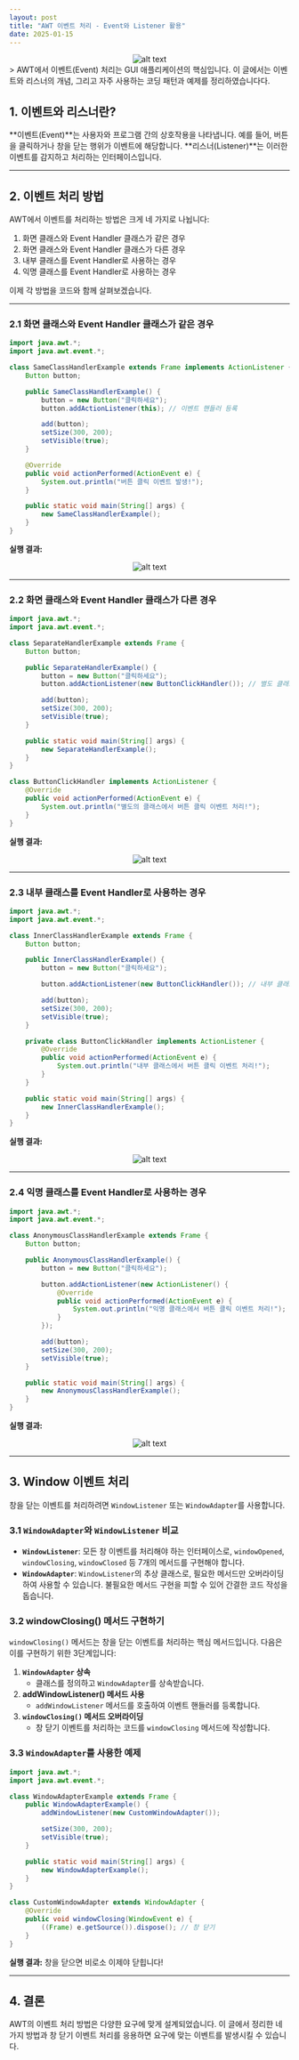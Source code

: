 ```yaml
---
layout: post
title: "AWT 이벤트 처리 - Event와 Listener 활용"
date: 2025-01-15
---
```

<div style="text-align: center;">
    <img src="/사진들/AWT/AWT_Tree/AWT3.png" alt="alt text" />
</div>
> AWT에서 이벤트(Event) 처리는 GUI 애플리케이션의 핵심입니다. 이 글에서는 이벤트와 리스너의 개념, 그리고 자주 사용하는 코딩 패턴과 예제를 정리하였습니다다.

## 1. 이벤트와 리스너란?

**이벤트(Event)**는 사용자와 프로그램 간의 상호작용을 나타냅니다. 예를 들어, 버튼을 클릭하거나 창을 닫는 행위가 이벤트에 해당합니다. **리스너(Listener)**는 이러한 이벤트를 감지하고 처리하는 인터페이스입니다.

---

## 2. 이벤트 처리 방법

AWT에서 이벤트를 처리하는 방법은 크게 네 가지로 나뉩니다:

1. 화면 클래스와 Event Handler 클래스가 같은 경우
2. 화면 클래스와 Event Handler 클래스가 다른 경우
3. 내부 클래스를 Event Handler로 사용하는 경우
4. 익명 클래스를 Event Handler로 사용하는 경우

이제 각 방법을 코드와 함께 살펴보겠습니다.

---

### 2.1 화면 클래스와 Event Handler 클래스가 같은 경우

```java
import java.awt.*;
import java.awt.event.*;

class SameClassHandlerExample extends Frame implements ActionListener {
    Button button;

    public SameClassHandlerExample() {
        button = new Button("클릭하세요");
        button.addActionListener(this); // 이벤트 핸들러 등록

        add(button);
        setSize(300, 200);
        setVisible(true);
    }

    @Override
    public void actionPerformed(ActionEvent e) {
        System.out.println("버튼 클릭 이벤트 발생!");
    }

    public static void main(String[] args) {
        new SameClassHandlerExample();
    }
}
```

**실행 결과:** 
<div style="text-align: center;">
    <img src="/사진들/AWT/Event/SameClassHandlerExample.png" alt="alt text" />
</div>

---

### 2.2 화면 클래스와 Event Handler 클래스가 다른 경우

```java
import java.awt.*;
import java.awt.event.*;

class SeparateHandlerExample extends Frame {
    Button button;

    public SeparateHandlerExample() {
        button = new Button("클릭하세요");
        button.addActionListener(new ButtonClickHandler()); // 별도 클래스 등록

        add(button);
        setSize(300, 200);
        setVisible(true);
    }

    public static void main(String[] args) {
        new SeparateHandlerExample();
    }
}

class ButtonClickHandler implements ActionListener {
    @Override
    public void actionPerformed(ActionEvent e) {
        System.out.println("별도의 클래스에서 버튼 클릭 이벤트 처리!");
    }
}
```

**실행 결과:**
<div style="text-align: center;">
    <img src="/사진들/AWT/Event/SeparateHandlerExample.png" alt="alt text" />
</div>

---

### 2.3 내부 클래스를 Event Handler로 사용하는 경우

```java
import java.awt.*;
import java.awt.event.*;

class InnerClassHandlerExample extends Frame {
    Button button;

    public InnerClassHandlerExample() {
        button = new Button("클릭하세요");

        button.addActionListener(new ButtonClickHandler()); // 내부 클래스 등록

        add(button);
        setSize(300, 200);
        setVisible(true);
    }

    private class ButtonClickHandler implements ActionListener {
        @Override
        public void actionPerformed(ActionEvent e) {
            System.out.println("내부 클래스에서 버튼 클릭 이벤트 처리!");
        }
    }

    public static void main(String[] args) {
        new InnerClassHandlerExample();
    }
}
```

**실행 결과:**
<div style="text-align: center;">
    <img src="/사진들/AWT/Event/InnerClassHandlerExample.png" alt="alt text" />
</div>

---

### 2.4 익명 클래스를 Event Handler로 사용하는 경우

```java
import java.awt.*;
import java.awt.event.*;

class AnonymousClassHandlerExample extends Frame {
    Button button;

    public AnonymousClassHandlerExample() {
        button = new Button("클릭하세요");

        button.addActionListener(new ActionListener() {
            @Override
            public void actionPerformed(ActionEvent e) {
                System.out.println("익명 클래스에서 버튼 클릭 이벤트 처리!");
            }
        });

        add(button);
        setSize(300, 200);
        setVisible(true);
    }

    public static void main(String[] args) {
        new AnonymousClassHandlerExample();
    }
}
```

**실행 결과:**
<div style="text-align: center;">
    <img src="/사진들/AWT/Event/AnonymousClassHandlerExample.png" alt="alt text" />
</div>

---

## 3. Window 이벤트 처리

창을 닫는 이벤트를 처리하려면 `WindowListener` 또는 `WindowAdapter`를 사용합니다.

### 3.1 `WindowAdapter`와 `WindowListener` 비교

- **`WindowListener`**: 모든 창 이벤트를 처리해야 하는 인터페이스로, `windowOpened`, `windowClosing`, `windowClosed` 등 7개의 메서드를 구현해야 합니다.
- **`WindowAdapter`**: `WindowListener`의 추상 클래스로, 필요한 메서드만 오버라이딩하여 사용할 수 있습니다. 불필요한 메서드 구현을 피할 수 있어 간결한 코드 작성을 돕습니다.

### 3.2 windowClosing() 메서드 구현하기

`windowClosing()` 메서드는 창을 닫는 이벤트를 처리하는 핵심 메서드입니다. 다음은 이를 구현하기 위한 3단계입니다:

1. **`WindowAdapter` 상속**
   - 클래스를 정의하고 `WindowAdapter`를 상속받습니다.
2. **addWindowListener() 메서드 사용**
   - `addWindowListener` 메서드를 호출하여 이벤트 핸들러를 등록합니다.
3. **`windowClosing()` 메서드 오버라이딩**
   - 창 닫기 이벤트를 처리하는 코드를 `windowClosing` 메서드에 작성합니다.

### 3.3 `WindowAdapter`를 사용한 예제

```java
import java.awt.*;
import java.awt.event.*;

class WindowAdapterExample extends Frame {
    public WindowAdapterExample() {
        addWindowListener(new CustomWindowAdapter());

        setSize(300, 200);
        setVisible(true);
    }

    public static void main(String[] args) {
        new WindowAdapterExample();
    }
}

class CustomWindowAdapter extends WindowAdapter {
    @Override
    public void windowClosing(WindowEvent e) {
        ((Frame) e.getSource()).dispose(); // 창 닫기
    }
}
```

**실행 결과:** 창을 닫으면 비로소 이제야 닫힙니다!

---

## 4. 결론

AWT의 이벤트 처리 방법은 다양한 요구에 맞게 설계되었습니다. 이 글에서 정리한 네 가지 방법과 창 닫기 이벤트 처리를 응용하면 요구에 맞는 이벤트를 발생시킬 수 있습니다.

